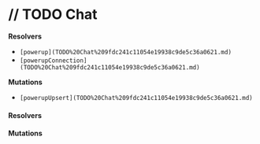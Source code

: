 # // TODO Chat

**Resolvers**

* `[powerup](TODO%20Chat%209fdc241c11054e19938c9de5c36a0621.md)`
* `[powerupConnection](TODO%20Chat%209fdc241c11054e19938c9de5c36a0621.md)`

**Mutations**

* `[powerupUpsert](TODO%20Chat%209fdc241c11054e19938c9de5c36a0621.md)`

#### Resolvers



#### Mutations
